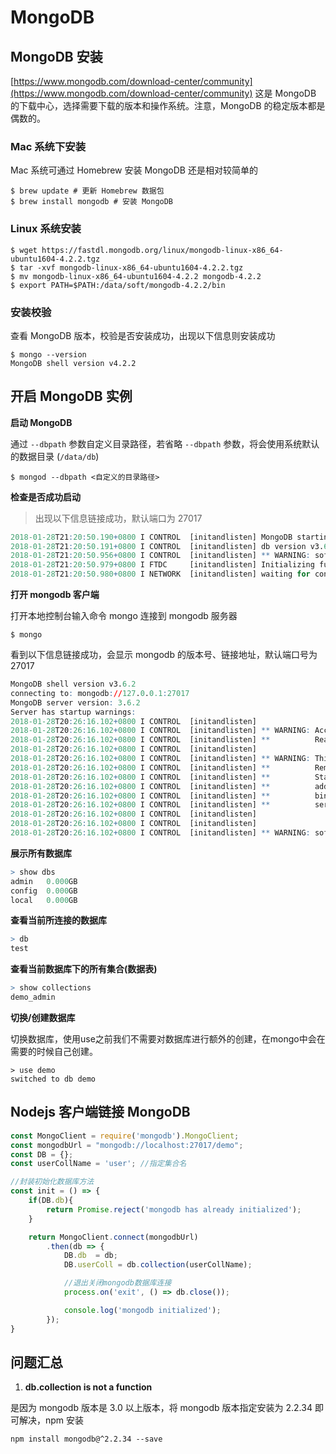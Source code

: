 # MongoDB

## MongoDB 安装

[https://www.mongodb.com/download-center/community](https://www.mongodb.com/download-center/community) 这是 MongoDB 的下载中心，选择需要下载的版本和操作系统。注意，MongoDB 的稳定版本都是偶数的。

### Mac 系统下安装

Mac 系统可通过 Homebrew 安装 MongoDB 还是相对较简单的

```
$ brew update # 更新 Homebrew 数据包
$ brew install mongodb # 安装 MongoDB
```

### Linux 系统安装

```
$ wget https://fastdl.mongodb.org/linux/mongodb-linux-x86_64-ubuntu1604-4.2.2.tgz 
$ tar -xvf mongodb-linux-x86_64-ubuntu1604-4.2.2.tgz
$ mv mongodb-linux-x86_64-ubuntu1604-4.2.2 mongodb-4.2.2
$ export PATH=$PATH:/data/soft/mongodb-4.2.2/bin
```

### 安装校验

查看 MongoDB 版本，校验是否安装成功，出现以下信息则安装成功

```
$ mongo --version
MongoDB shell version v4.2.2
```

## 开启 MongoDB 实例

**启动 MongoDB**

通过 ```--dbpath``` 参数自定义目录路径，若省略 ```--dbpath``` 参数，将会使用系统默认的数据目录 (```/data/db```) 

```
$ mongod --dbpath <自定义的目录路径>
```

**检查是否成功启动**

> 出现以下信息链接成功，默认端口为 27017

```r
2018-01-28T21:20:50.190+0800 I CONTROL  [initandlisten] MongoDB starting : pid=10488 port=27017 dbpath=/Users/may/documents/mongodb/data 64-bit host=XXXX.local
2018-01-28T21:20:50.191+0800 I CONTROL  [initandlisten] db version v3.6.22018-01-28T21:20:50.191+0800 I CONTROL  [initandlisten] git version: 489d177dbd0f0420a8ca04d39fd78d0a2c539420
2018-01-28T21:20:50.956+0800 I CONTROL  [initandlisten] ** WARNING: soft rlimits too low. Number of files is 256, should be at least 1000
2018-01-28T21:20:50.979+0800 I FTDC     [initandlisten] Initializing full-time diagnostic data capture with directory '/Users/may/documents/mongodb/data/diagnostic.data'
2018-01-28T21:20:50.980+0800 I NETWORK  [initandlisten] waiting for connections on port 27017
```

**打开 mongodb 客户端**

打开本地控制台输入命令 mongo 连接到 mongodb 服务器

```
$ mongo
```

看到以下信息链接成功，会显示 mongodb 的版本号、链接地址，默认端口号为 27017

```r
MongoDB shell version v3.6.2
connecting to: mongodb://127.0.0.1:27017
MongoDB server version: 3.6.2
Server has startup warnings: 
2018-01-28T20:26:16.102+0800 I CONTROL  [initandlisten] 
2018-01-28T20:26:16.102+0800 I CONTROL  [initandlisten] ** WARNING: Access control is not enabled for the database.
2018-01-28T20:26:16.102+0800 I CONTROL  [initandlisten] **          Read and write access to data and configuration is unrestricted.
2018-01-28T20:26:16.102+0800 I CONTROL  [initandlisten] 
2018-01-28T20:26:16.102+0800 I CONTROL  [initandlisten] ** WARNING: This server is bound to localhost.
2018-01-28T20:26:16.102+0800 I CONTROL  [initandlisten] **          Remote systems will be unable to connect to this server. 
2018-01-28T20:26:16.102+0800 I CONTROL  [initandlisten] **          Start the server with --bind_ip <address> to specify which IP 
2018-01-28T20:26:16.102+0800 I CONTROL  [initandlisten] **          addresses it should serve responses from, or with --bind_ip_all to
2018-01-28T20:26:16.102+0800 I CONTROL  [initandlisten] **          bind to all interfaces. If this behavior is desired, start the
2018-01-28T20:26:16.102+0800 I CONTROL  [initandlisten] **          server with --bind_ip 127.0.0.1 to disable this warning.
2018-01-28T20:26:16.102+0800 I CONTROL  [initandlisten] 
2018-01-28T20:26:16.102+0800 I CONTROL  [initandlisten] 
2018-01-28T20:26:16.102+0800 I CONTROL  [initandlisten] ** WARNING: soft rlimits too low. Number of files is 256, should be at least 1000
```

**展示所有数据库**

```r
> show dbs
admin   0.000GB
config  0.000GB
local   0.000GB
```

**查看当前所连接的数据库**

```r
> db
test
```

**查看当前数据库下的所有集合(数据表)**

```r
> show collections
demo_admin
```

**切换/创建数据库**

切换数据库，使用use之前我们不需要对数据库进行额外的创建，在mongo中会在需要的时候自己创建。

```
> use demo
switched to db demo
```

## Nodejs 客户端链接 MongoDB

```js
const MongoClient = require('mongodb').MongoClient;
const mongodbUrl = "mongodb://localhost:27017/demo";
const DB = {};
const userCollName = 'user'; //指定集合名

//封装初始化数据库方法
const init = () => {
    if(DB.db){
        return Promise.reject('mongodb has already initialized');
    }

    return MongoClient.connect(mongodbUrl)
        .then(db => {
            DB.db  = db;
            DB.userColl = db.collection(userCollName);

            //退出关闭mongodb数据库连接
            process.on('exit', () => db.close());

            console.log('mongodb initialized');
        });
}
```

## 问题汇总

1. **db.collection is not a function**

是因为 mongodb 版本是 3.0 以上版本，将 mongodb 版本指定安装为 2.2.34 即可解决，npm 安装 

```
npm install mongodb@^2.2.34 --save
```
